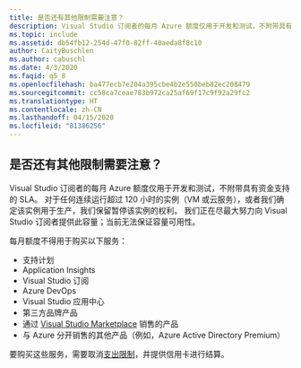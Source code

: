 ```yaml
---
title: 是否还有其他限制需要注意？
description: Visual Studio 订阅者的每月 Azure 额度仅用于开发和测试，不附带具有资金支持的 SLA…
ms.topic: include
ms.assetid: db54fb12-254d-47f0-82ff-40aeda8f8c10
author: CaityBuschlen
ms.author: cabuschl
ms.date: 4/3/2020
ms.faqid: q5_8
ms.openlocfilehash: ba477ecb7e204a395cbe4b2e550beb82ec208479
ms.sourcegitcommit: cc58ca7ceae783b972ca25af69f17c9f92a29fc2
ms.translationtype: HT
ms.contentlocale: zh-CN
ms.lasthandoff: 04/15/2020
ms.locfileid: "81386256"
---
```

## <a name="are-there-any-other-limitations-i-should-be-aware-of"></a>是否还有其他限制需要注意？

Visual Studio 订阅者的每月 Azure 额度仅用于开发和测试，不附带具有资金支持的 SLA。 对于任何连续运行超过 120 小时的实例（VM 或云服务），或者我们确定该实例用于生产，我们保留暂停该实例的权利。 我们正在尽最大努力向 Visual Studio 订阅者提供此容量；当前无法保证容量可用性。

每月额度不得用于购买以下服务：

- 支持计划
- Application Insights
- Visual Studio 订阅
- Azure DevOps
- Visual Studio 应用中心
- 第三方品牌产品
- 通过 [Visual Studio Marketplace](https://marketplace.visualstudio.com/) 销售的产品
- 与 Azure 分开销售的其他产品（例如，Azure Active Directory Premium）

要购买这些服务，需要取消[支出限制](https://docs.microsoft.com/azure/billing/billing-spending-limit)，并提供信用卡进行结算。
